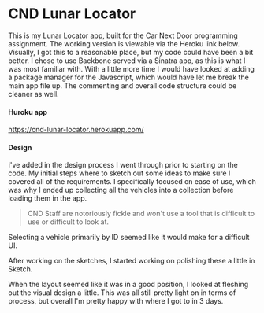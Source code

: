 # CND Lunar Locator

This is my Lunar Locator app, built for the Car Next Door programming assignment. The working version is viewable via the Heroku link below. Visually, I got this to a reasonable place, but my code could have been a bit better. I chose to use Backbone served via a Sinatra app, as this is what I was most familiar with. With a little more time I would have looked at adding a package manager for the Javascript, which would have let me break the main app file up. The commenting and overall code structure could be cleaner as well.

#### Huroku app
https://cnd-lunar-locator.herokuapp.com/

#### Design

I've added in the design process I went through prior to starting on the code. My initial steps where to sketch out some ideas to make sure I covered all of the requirements. I specifically focused on ease of use, which was why I ended up collecting all the vehicles into a collection before loading them in the app.

> CND Staff are notoriously fickle and won't use a tool that is difficult to use or difficult to look at.

Selecting a vehicle primarily by ID seemed like it would make for a difficult UI.

After working on the sketches, I started working on polishing these a little in Sketch.

When the layout seemed like it was in a good position, I looked at fleshing out the visual design a little. This was all still pretty light on in terms of process, but overall I'm pretty happy with where I got to in 3 days.
